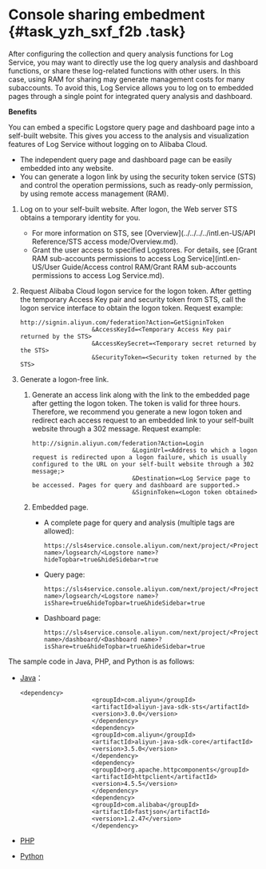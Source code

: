 # Console sharing embedment {#task_yzh_sxf_f2b .task}

After configuring the collection and query analysis functions for Log Service, you may want to directly use the log query analysis and dashboard functions, or share these log-related functions with other users. In this case, using RAM for sharing may generate management costs for many subaccounts. To avoid this, Log Service allows you to log on to embedded pages through a single point for integrated query analysis and dashboard.

**Benefits**

You can embed a specific Logstore query page and dashboard page into a self-built website. This gives you access to the analysis and visualization features of Log Service without logging on to Alibaba Cloud.

-   The independent query page and dashboard page can be easily embedded into any website.
-   You can generate a logon link by using the security token service \(STS\) and control the operation permissions, such as ready-only permission, by using remote access management \(RAM\).

1.  Log on to your self-built website. After logon, the Web server STS obtains a temporary identity for you.
    -   For more information on STS, see [Overview](../../../../intl.en-US/API Reference/STS access mode/Overview.md).
    -   Grant the user access to specified Logstores. For details, see [Grant RAM sub-accounts permissions to access Log Service](intl.en-US/User Guide/Access control RAM/Grant RAM sub-accounts permissions to access Log Service.md).
2.  Request Alibaba Cloud logon service for the logon token. After getting the temporary Access Key pair and security token from STS, call the logon service interface to obtain the logon token. Request example:

    ```
    http://signin.aliyun.com/federation?Action=GetSigninToken
                        &AccessKeyId=<Temporary Access Key pair returned by the STS>
                        &AccessKeySecret=<Temporary secret returned by the STS>
                        &SecurityToken=<Security token returned by the STS>
    ```

3.  Generate a logon-free link. 
    1.  Generate an access link along with the link to the embedded page after getting the logon token. The token is valid for three hours. Therefore, we recommend you generate a new logon token and redirect each access request to an embedded link to your self-built website through a 302 message. Request example:

        ```
        http://signin.aliyun.com/federation?Action=Login
                                    &LoginUrl=<Address to which a logon request is redirected upon a logon failure, which is usually configured to the URL on your self-built website through a 302 message;>
                                    &Destination=<Log Service page to be accessed. Pages for query and dashboard are supported.>
                                    &SigninToken=<Logon token obtained>
        ```

    2.  Embedded page. 
        -   A complete page for query and analysis \(multiple tags are allowed\):

            ```
            https://sls4service.console.aliyun.com/next/project/<Project name>/logsearch/<Logstore name>?hideTopbar=true&hideSidebar=true
            ```

        -   Query page:

            ```
            https://sls4service.console.aliyun.com/next/project/<Project name>/logsearch/<Logstore name>?isShare=true&hideTopbar=true&hideSidebar=true
            ```

        -   Dashboard page:

            ```
            https://sls4service.console.aliyun.com/next/project/<Project name>/dashboard/<Dashboard name>?isShare=true&hideTopbar=true&hideSidebar=true
            ```


The sample code in Java, PHP, and Python is as follows:

-   [Java](https://samplecode.oss-cn-hangzhou.aliyuncs.com/slsconsole.java?spm=a2c4g.11186623.2.6.LewJJX&file=slsconsole.java)：

    ```
    <dependency>
                        <groupId>com.aliyun</groupId>
                        <artifactId>aliyun-java-sdk-sts</artifactId>
                        <version>3.0.0</version>
                        </dependency>
                        <dependency>
                        <groupId>com.aliyun</groupId>
                        <artifactId>aliyun-java-sdk-core</artifactId>
                        <version>3.5.0</version>
                        </dependency>
                        <dependency>
                        <groupId>org.apache.httpcomponents</groupId>
                        <artifactId>httpclient</artifactId>
                        <version>4.5.5</version>
                        </dependency>
                        <dependency>
                        <groupId>com.alibaba</groupId>
                        <artifactId>fastjson</artifactId>
                        <version>1.2.47</version>
                        </dependency>
    ```

-   [PHP](https://samplecode.oss-cn-hangzhou.aliyuncs.com/slsconsole.php?spm=a2c4g.11186623.2.7.LewJJX)
-   [Python](https://samplecode.oss-cn-hangzhou.aliyuncs.com/slsconsole.py?spm=a2c4g.11186623.2.8.LewJJX&file=slsconsole.py)


